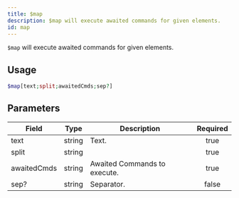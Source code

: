 ```yaml
---
title: $map
description: $map will execute awaited commands for given elements.
id: map
---
```


`$map` will execute awaited commands for given elements.

## Usage

```php
$map[text;split;awaitedCmds;sep?]
```

## Parameters

| Field       | Type   | Description                  | Required |
| ----------- | ------ | ---------------------------- | :------: |
| text        | string | Text.                        |   true   |
| split       | string |                              |   true   |
| awaitedCmds | string | Awaited Commands to execute. |   true   |
| sep?        | string | Separator.                   |  false   |
